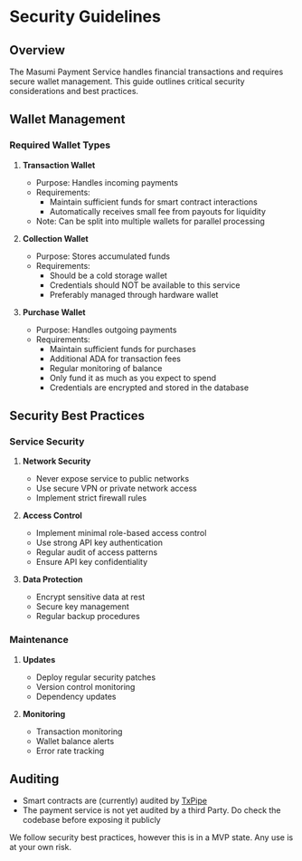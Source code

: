 # Security Guidelines

## Overview

The Masumi Payment Service handles financial transactions and requires secure wallet management. This guide outlines critical security considerations and best practices.

## Wallet Management

### Required Wallet Types

1. **Transaction Wallet**

   - Purpose: Handles incoming payments
   - Requirements:
     - Maintain sufficient funds for smart contract interactions
     - Automatically receives small fee from payouts for liquidity
   - Note: Can be split into multiple wallets for parallel processing

2. **Collection Wallet**

   - Purpose: Stores accumulated funds
   - Requirements:
     - Should be a cold storage wallet
     - Credentials should NOT be available to this service
     - Preferably managed through hardware wallet

3. **Purchase Wallet**
   - Purpose: Handles outgoing payments
   - Requirements:
     - Maintain sufficient funds for purchases
     - Additional ADA for transaction fees
     - Regular monitoring of balance
     - Only fund it as much as you expect to spend
     - Credentials are encrypted and stored in the database

## Security Best Practices

### Service Security

1. **Network Security**

   - Never expose service to public networks
   - Use secure VPN or private network access
   - Implement strict firewall rules

2. **Access Control**

   - Implement minimal role-based access control
   - Use strong API key authentication
   - Regular audit of access patterns
   - Ensure API key confidentiality

3. **Data Protection**
   - Encrypt sensitive data at rest
   - Secure key management
   - Regular backup procedures

### Maintenance

1. **Updates**

   - Deploy regular security patches
   - Version control monitoring
   - Dependency updates

2. **Monitoring**

   - Transaction monitoring
   - Wallet balance alerts
   - Error rate tracking

## Auditing

- Smart contracts are (currently) audited by [TxPipe](https://txpipe.io/)
- The payment service is not yet audited by a third Party. Do check the codebase before exposing it publicly

We follow security best practices, however this is in a MVP state. Any use is at your own risk.
